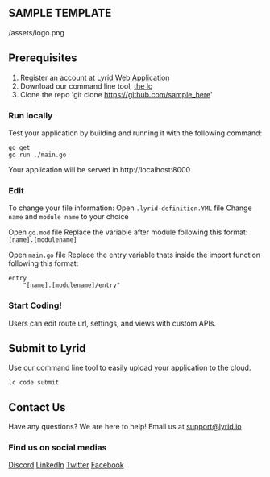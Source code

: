 ## SAMPLE TEMPLATE
/assets/logo.png

## Prerequisites 
1. Register an account at [Lyrid Web Application](https://app.beta.lyrid.io/) 
2. Download our command line tool, [the lc](https://docs.lyrid.io/initialization)
3. Clone the repo 'git clone https://github.com/sample_here'

### Run locally
Test your application by building and running it with the following command:
```
go get 
go run ./main.go
```
Your application will be served in http://localhost:8000

### Edit 
To change your file information:
Open ```.lyrid-definition.YML``` file
Change ```name``` and ```module name``` to your choice

Open ```go.mod``` file
Replace the variable after module following this format:
```[name].[modulename]```

Open ```main.go``` file
Replace the entry variable thats inside the import function following this format:
```
entry 
    "[name].[modulename]/entry"
```

### Start Coding!
Users can edit route url, settings, and views with custom APIs. 

## Submit to Lyrid 
Use our command line tool to easily upload your application to the cloud.
```
lc code submit
```

## Contact Us
Have any questions? We are here to help!
Email us at support@lyrid.io  

### Find us on social medias
[Discord](https://discord.com/invite/xtCCtc9WAX)
[LinkedIn](https://www.linkedin.com/company/lyrid/?viewAsMember=true)
[Twitter](https://twitter.com/LyridInc)
[Facebook](https://www.facebook.com/lyridinc)

